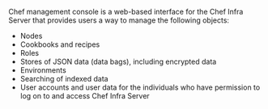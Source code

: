 Chef management console is a web-based interface for the Chef Infra
Server that provides users a way to manage the following objects:

- Nodes
- Cookbooks and recipes
- Roles
- Stores of JSON data (data bags), including encrypted data
- Environments
- Searching of indexed data
- User accounts and user data for the individuals who have permission
    to log on to and access Chef Infra Server
